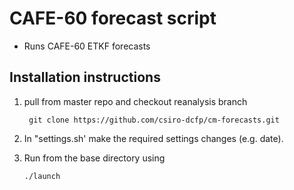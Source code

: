 CAFE-60 forecast script
============================================================================

* Runs CAFE-60 ETKF forecasts


Installation instructions
----------------------------------------------------------------------

1) pull from master repo and checkout reanalysis branch
	
        git clone https://github.com/csiro-dcfp/cm-forecasts.git

2) In "settings.sh' make the required settings changes (e.g. date).

3) Run from the base directory using

	`./launch`


